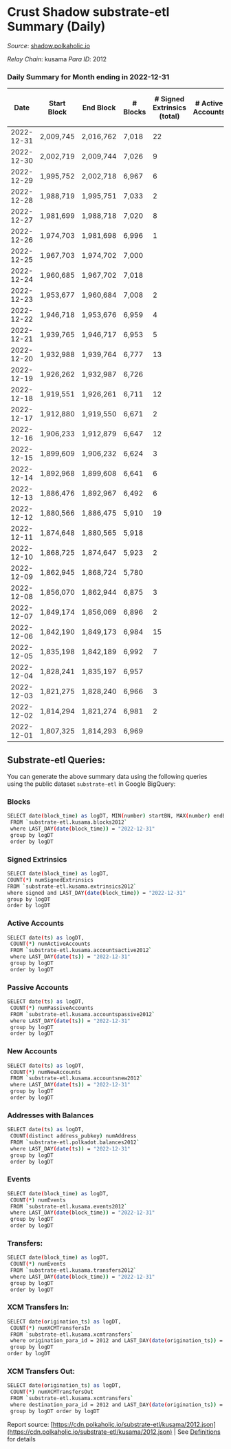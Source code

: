 # Crust Shadow substrate-etl Summary (Daily)

_Source_: [shadow.polkaholic.io](https://shadow.polkaholic.io)

*Relay Chain*: kusama
*Para ID*: 2012



### Daily Summary for Month ending in 2022-12-31


| Date | Start Block | End Block | # Blocks | # Signed Extrinsics (total) | # Active Accounts | # Passive | # New | # Addresses with Balances | # Events | # Transfers | # XCM Transfers In | # XCM Transfers Out | Issues | 
| ---- | ----------- | --------- | -------- | --------------------------- | ----------------- | --------- | ----- | ------------------------- | -------- | ----------- | ------------------ | ------------------- | ------ |
| 2022-12-31 | 2,009,745 | 2,016,762 | 7,018 | 22 |  |  |  | 1,716 | 14,174 | 4 ($349.80) |   |   |  |
| 2022-12-30 | 2,002,719 | 2,009,744 | 7,026 | 9 |  |  |  | 1,713 | 14,114 | 1 ($0.00354) | 1 ($4.72) |   |  |
| 2022-12-29 | 1,995,752 | 2,002,718 | 6,967 | 6 |  |  |  | 1,712 | 13,984 | 6 ($225.82) | 2 ($40.64) | 2 ($109.54) |  |
| 2022-12-28 | 1,988,719 | 1,995,751 | 7,033 | 2 |  |  |  | 1,711 | 14,084 | 2 ($120.45) |   | 1 ($53.33) |  |
| 2022-12-27 | 1,981,699 | 1,988,718 | 7,020 | 8 |  |  |  | 1,710 | 14,098 | 2 ($196.14) | 3 ($252.10) |   |  |
| 2022-12-26 | 1,974,703 | 1,981,698 | 6,996 | 1 |  |  |  | 1,708 | 14,005 | 1 ($7.72) | 1 ($0.59) | 1 ($7.72) |  |
| 2022-12-25 | 1,967,703 | 1,974,702 | 7,000 |  |  |  |  | 1,708 | 14,005 |   | 1 ($4.51) |   |  |
| 2022-12-24 | 1,960,685 | 1,967,702 | 7,018 |  |  |  |  | 1,708 | 14,041 |   | 1 ($0.88) |   |  |
| 2022-12-23 | 1,953,677 | 1,960,684 | 7,008 | 2 |  |  |  | 1,708 | 14,032 | 2 ($111.91) |   | 1 ($55.95) |  |
| 2022-12-22 | 1,946,718 | 1,953,676 | 6,959 | 4 |  |  |  |  | 13,948 | 3 ($379.63) | 1 ($268.25) | 1 ($55.69) |  |
| 2022-12-21 | 1,939,765 | 1,946,717 | 6,953 | 5 |  |  |  |  | 13,953 | 5 ($234.00) | 2 ($5.35) | 3 ($119.09) |  |
| 2022-12-20 | 1,932,988 | 1,939,764 | 6,777 | 13 |  |  |  | 1,707 | 13,668 | 13 ($680.12) | 5 ($276.36) | 1 ($53.13) |  |
| 2022-12-19 | 1,926,262 | 1,932,987 | 6,726 |  |  |  |  | 1,706 | 13,453 |   |   |   |  |
| 2022-12-18 | 1,919,551 | 1,926,261 | 6,711 | 12 |  |  |  | 1,706 | 13,502 | 2 ($113.21) | 2 ($75.53) |   |  |
| 2022-12-17 | 1,912,880 | 1,919,550 | 6,671 | 2 |  |  |  | 1,706 | 13,369 | 2 ($107.43) | 2 ($59.39) |   |  |
| 2022-12-16 | 1,906,233 | 1,912,879 | 6,647 | 12 |  |  |  | 1,706 | 13,398 | 12 ($178.11) | 5 ($110.10) | 3 ($53.65) |  |
| 2022-12-15 | 1,899,609 | 1,906,232 | 6,624 | 3 |  |  |  | 1,706 | 13,269 | 1 ($1.89) |   |   |  |
| 2022-12-14 | 1,892,968 | 1,899,608 | 6,641 | 6 |  |  |  | 1,705 | 13,329 | 6 ($80.31) |   |   |  |
| 2022-12-13 | 1,886,476 | 1,892,967 | 6,492 | 6 |  |  |  | 1,705 | 13,027 | 6 ($336.05) |   | 3 ($168.03) |  |
| 2022-12-12 | 1,880,566 | 1,886,475 | 5,910 | 19 |  |  |  | 1,705 | 12,355 | 218 ($3,603.34) |   |   |  |
| 2022-12-11 | 1,874,648 | 1,880,565 | 5,918 |  |  |  |  | 1,703 | 11,838 |   |   |   |  |
| 2022-12-10 | 1,868,725 | 1,874,647 | 5,923 | 2 |  |  |  | 1,703 | 11,863 | 2 ($7.64) |   |   |  |
| 2022-12-09 | 1,862,945 | 1,868,724 | 5,780 |  |  |  |  | 1,704 | 11,571 |   |   |   |  |
| 2022-12-08 | 1,856,070 | 1,862,944 | 6,875 | 3 |  |  |  | 1,703 | 13,785 | 2 ($2.28) | 1 ($1.62) |   |  |
| 2022-12-07 | 1,849,174 | 1,856,069 | 6,896 | 2 |  |  |  | 1,702 | 13,828 |   | 1 ($0.04) |   |  |
| 2022-12-06 | 1,842,190 | 1,849,173 | 6,984 | 15 |  |  |  | 1,699 | 14,091 | 4 ($3,863.72) | 2 ($0.39) | 2 ($0.01) |  |
| 2022-12-05 | 1,835,198 | 1,842,189 | 6,992 | 7 |  |  |  | 1,697 | 14,028 | 2 ($112.16) |   | 1 ($56.08) |  |
| 2022-12-04 | 1,828,241 | 1,835,197 | 6,957 |  |  |  |  | 1,697 | 13,916 |   |   |   |  |
| 2022-12-03 | 1,821,275 | 1,828,240 | 6,966 | 3 |  |  |  | 1,697 | 13,960 | 3 ($151.79) | 1 ($56.96) | 1 ($37.87) |  |
| 2022-12-02 | 1,814,294 | 1,821,274 | 6,981 | 2 |  |  |  | 1,697 | 13,992 | 2 ($116.83) |   | 1 ($58.41) |  |
| 2022-12-01 | 1,807,325 | 1,814,293 | 6,969 |  |  |  |  | 1,696 | 13,946 |   | 1 ($12.63) |   |  |

## Substrate-etl Queries:
You can generate the above summary data using the following queries using the public dataset `substrate-etl` in Google BigQuery:

### Blocks
```bash
SELECT date(block_time) as logDT, MIN(number) startBN, MAX(number) endBN, COUNT(*) numBlocks 
 FROM `substrate-etl.kusama.blocks2012`  
 where LAST_DAY(date(block_time)) = "2022-12-31" 
 group by logDT 
 order by logDT
```

### Signed Extrinsics
```bash
SELECT date(block_time) as logDT, 
COUNT(*) numSignedExtrinsics 
FROM `substrate-etl.kusama.extrinsics2012`  
where signed and LAST_DAY(date(block_time)) = "2022-12-31" 
group by logDT 
order by logDT
```

### Active Accounts
```bash
SELECT date(ts) as logDT, 
 COUNT(*) numActiveAccounts 
 FROM `substrate-etl.kusama.accountsactive2012` 
 where LAST_DAY(date(ts)) = "2022-12-31" 
 group by logDT 
 order by logDT
```

### Passive Accounts
```bash
SELECT date(ts) as logDT, 
 COUNT(*) numPassiveAccounts 
 FROM `substrate-etl.kusama.accountspassive2012` 
 where LAST_DAY(date(ts)) = "2022-12-31" 
 group by logDT 
 order by logDT
```

### New Accounts
```bash
SELECT date(ts) as logDT, 
 COUNT(*) numNewAccounts 
 FROM `substrate-etl.kusama.accountsnew2012` 
 where LAST_DAY(date(ts)) = "2022-12-31" 
 group by logDT
 order by logDT
```

### Addresses with Balances
```bash
SELECT date(ts) as logDT,
 COUNT(distinct address_pubkey) numAddress 
 FROM `substrate-etl.polkadot.balances2012` 
 where LAST_DAY(date(ts)) = "2022-12-31" 
 group by logDT 
 order by logDT
```

### Events
```bash
SELECT date(block_time) as logDT, 
 COUNT(*) numEvents 
 FROM `substrate-etl.kusama.events2012` 
 where LAST_DAY(date(block_time)) = "2022-12-31" 
 group by logDT 
 order by logDT
```

### Transfers:
```bash
SELECT date(block_time) as logDT, 
 COUNT(*) numEvents 
 FROM `substrate-etl.kusama.transfers2012` 
 where LAST_DAY(date(block_time)) = "2022-12-31" 
 group by logDT 
 order by logDT
```

### XCM Transfers In:
```bash
SELECT date(origination_ts) as logDT, 
 COUNT(*) numXCMTransfersIn 
 FROM `substrate-etl.kusama.xcmtransfers` 
 where origination_para_id = 2012 and LAST_DAY(date(origination_ts)) = "2022-12-31" 
 group by logDT 
order by logDT
```

### XCM Transfers Out:
```bash
SELECT date(origination_ts) as logDT, 
 COUNT(*) numXCMTransfersOut 
 FROM `substrate-etl.kusama.xcmtransfers` 
 where destination_para_id = 2012 and LAST_DAY(date(origination_ts)) = "2022-12-31" 
 group by logDT order by logDT
```


Report source: [https://cdn.polkaholic.io/substrate-etl/kusama/2012.json](https://cdn.polkaholic.io/substrate-etl/kusama/2012.json) | See [Definitions](/DEFINITIONS.md) for details
